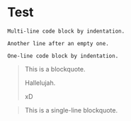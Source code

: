 # Test

    Multi-line code block by indentation.
    
    Another line after an empty one.

    One-line code block by indentation.

>This is a blockquote.
>
>    Hallelujah.
>
>    xD

> This is a single-line blockquote.
